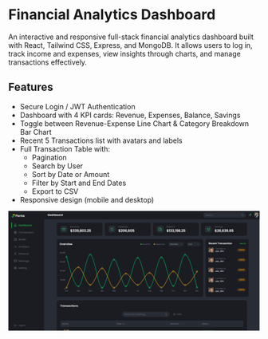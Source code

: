 # Financial Analytics Dashboard
An interactive and responsive full-stack financial analytics dashboard built with React, Tailwind CSS, Express, and MongoDB.
It allows users to log in, track income and expenses, view insights through charts, and manage transactions effectively.

## Features

- Secure Login / JWT Authentication
- Dashboard with 4 KPI cards: Revenue, Expenses, Balance, Savings
- Toggle between Revenue-Expense Line Chart & Category Breakdown Bar Chart
- Recent 5 Transactions list with avatars and labels
- Full Transaction Table with:
    - Pagination
    - Search by User
    - Sort by Date or Amount
    - Filter by Start and End Dates
    - Export to CSV
- Responsive design (mobile and desktop)

![Dashboard](public/Dashboard1.png)

